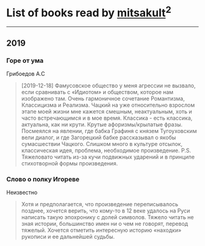 # List of books read by [mitsakult](http://vk.com/id288034278)<sup>2</sup>
---

## 2019

### Горе от ума
Грибоедов А.С
> [2019-12-18] Фамусовское общество у меня агрессии не вызвало, если сравнивать с «Идиотом» и обществом, которое нам изображено там. Очень гармоничное сочетание Романтизма, Классицизма и Реализма. Чацкий на уже относительно взрослом этапе моей жизни мне кажется смешным, неактуальным, хоть и часто встречающимся и в мое время. Классика - есть классика, актуальна, как ни крути. Крутые афоризмы/крылатые фразы. Посмеялся на явлении, где бабка Графиня с князем Тугоуховским вели диалог, и где Загорецкий бабке рассказывал о якобы сумасшествии Чацкого. Слишком много в культуре отсылок, классическая идея, проблема, необходимое произведение. P.S. Тяжеловато читать из-за кучи подвижных ударений и в принципе стихотворной формы произведения.


### Слово о полку Игореве
Неизвестно
> Хотя и предполагается, что произведение переписывалось позднее, хочется верить, что кому-то в 12 веке удалось на Руси написать такую эпохронику с долей символов. Тяжело читать не зная истории, большинство имен ни о чем не говорят, перевод тяжелый. Хочется отметить интересную историю «находки» рукописи и ее дальнейшей судьбы.



